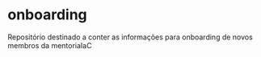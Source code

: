 # onboarding
Repositório destinado a conter as informações para onboarding de novos membros da mentoriaIaC
